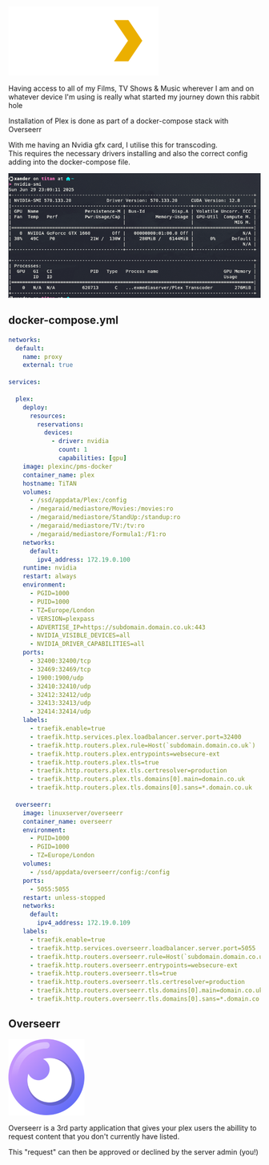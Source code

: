
![](images/Plex.png)

Having access to all of my Films, TV Shows & Music wherever I am and on whatever device I'm using is really what started my journey down this rabbit hole 

Installation of Plex is done as part of a docker-compose stack with Overseerr

With me having an Nvidia gfx card, I utilise this for transcoding.  
This requires the necessary drivers installing and also the correct config adding into the docker-compose file.

![](images/nvidia-smi.png)

## docker-compose.yml

``` yaml
networks:
  default:
    name: proxy
    external: true

services:

  plex:
    deploy:
      resources:
        reservations:
          devices:
            - driver: nvidia
              count: 1
              capabilities: [gpu]
    image: plexinc/pms-docker
    container_name: plex
    hostname: TiTAN
    volumes:
      - /ssd/appdata/Plex:/config
      - /megaraid/mediastore/Movies:/movies:ro
      - /megaraid/mediastore/StandUp:/standup:ro
      - /megaraid/mediastore/TV:/tv:ro
      - /megaraid/mediastore/Formula1:/F1:ro
    networks:
      default:
        ipv4_address: 172.19.0.100
    runtime: nvidia
    restart: always
    environment:
      - PGID=1000
      - PUID=1000
      - TZ=Europe/London
      - VERSION=plexpass
      - ADVERTISE_IP=https://subdomain.domain.co.uk:443
      - NVIDIA_VISIBLE_DEVICES=all
      - NVIDIA_DRIVER_CAPABILITIES=all
    ports:
      - 32400:32400/tcp
      - 32469:32469/tcp
      - 1900:1900/udp
      - 32410:32410/udp
      - 32412:32412/udp
      - 32413:32413/udp
      - 32414:32414/udp
    labels:
      - traefik.enable=true
      - traefik.http.services.plex.loadbalancer.server.port=32400
      - traefik.http.routers.plex.rule=Host(`subdomain.domain.co.uk`)
      - traefik.http.routers.plex.entrypoints=websecure-ext
      - traefik.http.routers.plex.tls=true
      - traefik.http.routers.plex.tls.certresolver=production
      - traefik.http.routers.plex.tls.domains[0].main=domain.co.uk
      - traefik.http.routers.plex.tls.domains[0].sans=*.domain.co.uk

  overseerr:
    image: linuxserver/overseerr
    container_name: overseerr
    environment:
      - PUID=1000
      - PGID=1000
      - TZ=Europe/London
    volumes:
      - /ssd/appdata/overseerr/config:/config
    ports:
      - 5055:5055
    restart: unless-stopped
    networks:
      default:
        ipv4_address: 172.19.0.109
    labels:
      - traefik.enable=true
      - traefik.http.services.overseerr.loadbalancer.server.port=5055
      - traefik.http.routers.overseerr.rule=Host(`subdomain.domain.co.uk`)
      - traefik.http.routers.overseerr.entrypoints=websecure-ext
      - traefik.http.routers.overseerr.tls=true
      - traefik.http.routers.overseerr.tls.certresolver=production
      - traefik.http.routers.overseerr.tls.domains[0].main=domain.co.uk
      - traefik.http.routers.overseerr.tls.domains[0].sans=*.domain.co.uk
```

## Overseerr

![](images/overseerr.png)

Overseerr is a 3rd party application that gives your plex users the abillity to request content that you don't currently have listed.

This "request" can then be approved or declined by the server admin (you!)
